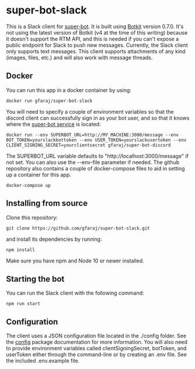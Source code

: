 # super-bot-slack

This is a Slack client for [super-bot](https://github.com/gfaraj/super-bot). It is built using [Botkit](https://www.npmjs.com/package/botkit) version 0.7.0. It's not using the latest version of Botkit (v4 at the time of this writing) because it doesn't support the RTM API, and this is needed if you can't expose a public endpoint for Slack to push new messages. Currently, the Slack client only supports text messages. This client supports attachments of any kind (images, files, etc.) and will also work with message threads.

## Docker

You can run this app in a docker container by using:

```
docker run gfaraj/super-bot-slack
```

You will need to specify a couple of environment variables so that the discord client can successfully sign in as your bot user, and so that it knows where the [super-bot service](https://github.com/gfaraj/super-bot) is located:

```
docker run --env SUPERBOT_URL=http://MY_MACHINE:3000/message --env BOT_TOKEN=yourslackbottoken --env USER_TOKEN=yourslackusertoken --env CLIENT_SIGNING_SECRET=yourclientsecret gfaraj/super-bot-discord
```

The SUPERBOT_URL variable defaults to "http://localhost:3000/message" if not set. You can also use the --env-file parameter if needed. The github repository also contains a couple of docker-compose files to aid in setting up a container for this app.

```
docker-compose up
```

## Installing from source

Clone this repository:

```
git clone https://github.com/gfaraj/super-bot-slack.git
```

and install its dependencies by running:

```
npm install
```

Make sure you have npm and Node 10 or newer installed.

## Starting the bot

You can run the Slack client with the following command:

```
npm run start
```

## Configuration

The client uses a JSON configuration file located in the ./config folder. See the [config](https://docs.npmjs.com/cli/config) package documentation for more information. You will also need to provide environment variables called clientSigningSecret, botToken, and userToken either through the command-line or by creating an .env file. See the included .env.example file.
